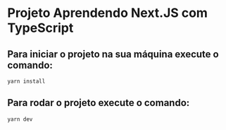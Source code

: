 # Projeto Aprendendo Next.JS com TypeScript

## Para iniciar o projeto na sua máquina execute o comando:

```
yarn install
```

## Para rodar o projeto execute o comando:

```
yarn dev
```
